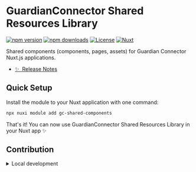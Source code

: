 # GuardianConnector Shared Resources Library

[![npm version][npm-version-src]][npm-version-href]
[![npm downloads][npm-downloads-src]][npm-downloads-href]
[![License][license-src]][license-href]
[![Nuxt][nuxt-src]][nuxt-href]

Shared components (components, pages, assets) for Guardian Connector Nuxt.js applications.

- [✨ &nbsp;Release Notes](/CHANGELOG.md)

## Quick Setup

Install the module to your Nuxt application with one command:

```bash
npx nuxi module add gc-shared-components
```

That's it! You can now use GuardianConnector Shared Resources Library in your Nuxt app ✨

## Contribution

<details>
  <summary>Local development</summary>
  
  ```bash
  # Install dependencies
  npm install
  
  # Generate type stubs
  npm run dev:prepare
  
  # Develop with the playground
  npm run dev
  
  # Build the playground
  npm run dev:build
  
  # Create a npn symlink
  npm run link
  
  # Run Prettier
  npm run lint
  
  # Run Vitest
  npm run test
  npm run test:watch
  
  # Release new version
  npm run release
  ```

</details>

<!-- Badges -->

[npm-version-src]: https://img.shields.io/npm/v/gc-shared-components/latest.svg?style=flat&colorA=020420&colorB=00DC82
[npm-version-href]: https://npmjs.com/package/gc-shared-components
[npm-downloads-src]: https://img.shields.io/npm/dm/gc-shared-components.svg?style=flat&colorA=020420&colorB=00DC82
[npm-downloads-href]: https://npmjs.com/package/gc-shared-components
[license-src]: https://img.shields.io/npm/l/gc-shared-components.svg?style=flat&colorA=020420&colorB=00DC82
[license-href]: https://npmjs.com/package/gc-shared-components
[nuxt-src]: https://img.shields.io/badge/Nuxt-020420?logo=nuxt.js
[nuxt-href]: https://nuxt.com
